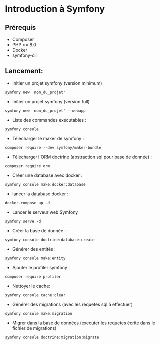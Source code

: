 # Introduction à Symfony

## Prérequis

- Composer
- PHP >= 8.0
- Docker
- symfony-cli

## Lancement:

- Initier un projet symfony (version minimum)
````
symfony new 'nom_du_projet'
````

- Initier un projet symfony (version full)
````
symfony new 'nom_du_projet' --webapp
````

- Liste des commandes exécutables :

````
symfony console
````

- Télécharger le maker de symfony :
`````
composer require --dev symfony/maker-bundle
`````

- Télécharger l'ORM doctrine (abstraction sql pour base de donnée) :
`````
composer require orm
`````

- Créer une database avec docker :
````
symfony console make:docker:database   
````

- lancer la database docker :
`````
docker-compose up -d  
`````

- Lancer le serveur web Symfony
````
symfony serve -d
````

- Créer la base de donnée :
`````
symfony console doctrine:database:create
`````

- Générer des entités :
`````
symfony console make:entity
`````

- Ajouter le profiler symfony :
````
composer require profiler
````

- Nettoyer le cache:
````
symfony console cache:clear 
````

- Générer des migrations (avec les requetes sql à effectuer)
````
symfony console make:migration
````

- Migrer dans la base de données (executer les requetes écrite dans le fichier de migrations)
````
symfony console doctrine:migration:migrate
````